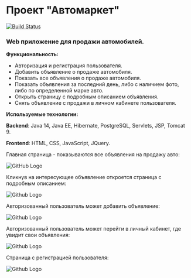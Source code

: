 # Проект "Автомаркет"
[![Build Status](https://travis-ci.org/faimon/AutoMarket.svg?branch=master)](https://travis-ci.org/faimon/AutoMarket)

### Web приложение для продажи автомобилей.
**Функциональность:**
* Авторизация и регистрация пользователя.
* Добавить объявление о продаже автомобиля.
* Показать все объявления о продаже автомобиля.
* Показать объявления за последний день, либо с наличием фото, либо по определенной марке авто.
* Открыть страницу с подробным описанием объявления.
* Снять объявление с продажи в личном кабинете пользователя.

**Используемые технологии:** 

**Backend**: Java 14, Java EE, Hibernate, PostgreSQL, Servlets, JSP, Tomcat 9.

**Frontend**: HTML, CSS, JavaScript, JQuery.

Главная страница - показываются все объявления на продажу авто:

![GitHub Logo](https://github.com/faimon/carSale/blob/master/screenshots/mainPage.png?raw=true)

Кликнув на интересующее объявление откроется страница с подробным описанием:

![Github Logo](https://github.com/faimon/carSale/blob/master/screenshots/car_info.png?raw=true)

Авторизованный пользователь может добавить объявление: 

![Github Logo](https://github.com/faimon/carSale/blob/master/screenshots/addCarPage.png?raw=true)

Авторизованный пользователь может перейти в личный кабинет, где увидит свои объявления:

![Github Logo](https://github.com/faimon/carSale/blob/master/screenshots/cabinet.png?raw=true)

Страница с регистрацией пользователя:

![Github Logo](https://github.com/faimon/carSale/blob/master/screenshots/regPage.png?raw=true)